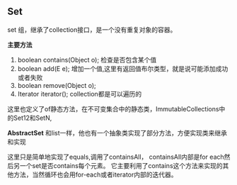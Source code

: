 ## Set
set 组，继承了collection接口，是一个没有重复对象的容器。

**主要方法**
1. boolean contains(Object o); 检查是否包含某个值
2. boolean add(E e); 增加一个值,这里有返回值布尔类型，就是说可能添加成功或者失败
3. boolean remove(Object o); 
4. Iterator<E> iterator(); collection都是可以遍历的

这里也定义了of静态方法，在不可变集合中的静态类，ImmutableCollections中的Set12和SetN,


**AbstractSet**
和list一样，他也有一个抽象类实现了部分方法，方便实现类来继承和实现

这里只是简单地实现了equals,调用了containsAll， containsAll内部是for each然后另一个set是否contains每个元素。
它主要利用了contains这个方法来实现的其他方法，当然循环也会用for-each或者iterator内部的迭代器。
